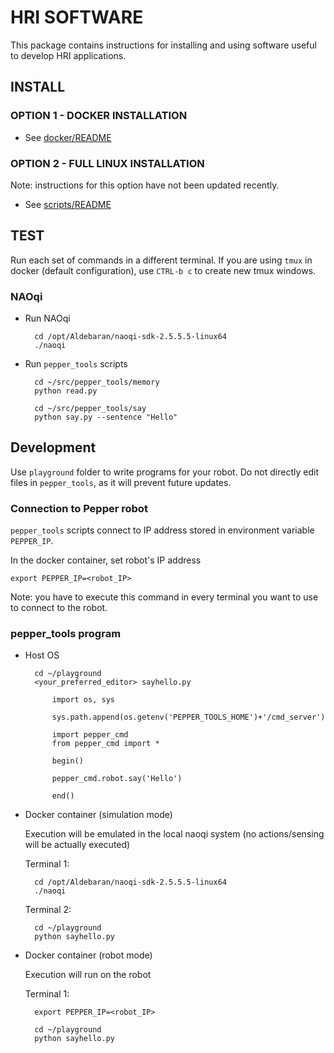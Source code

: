 # HRI SOFTWARE 

This package contains instructions for installing and using software useful to develop HRI applications.

## INSTALL 

### OPTION 1 - DOCKER INSTALLATION 

* See [docker/README](docker/README.md)


### OPTION 2 - FULL LINUX INSTALLATION 

Note: instructions for this option have not been updated recently.

* See [scripts/README](scripts/README.md)



## TEST

Run each set of commands in a different terminal.
If you are using `tmux` in docker (default configuration), 
use `CTRL-b c` to create new tmux windows.

### NAOqi

* Run NAOqi

        cd /opt/Aldebaran/naoqi-sdk-2.5.5.5-linux64
        ./naoqi

* Run `pepper_tools` scripts

        cd ~/src/pepper_tools/memory
        python read.py

        cd ~/src/pepper_tools/say
        python say.py --sentence "Hello"




## Development

Use `playground` folder to write programs for your robot. Do not directly edit files in `pepper_tools`, as it will prevent future updates.


### Connection to Pepper robot

`pepper_tools` scripts connect to IP address stored in environment variable `PEPPER_IP`.

In the docker container, set robot's IP address

    export PEPPER_IP=<robot_IP>

Note: you have to execute this command in every terminal you want to use to connect to the robot.



### pepper_tools program

* Host OS

        cd ~/playground
        <your_preferred_editor> sayhello.py

            import os, sys

            sys.path.append(os.getenv('PEPPER_TOOLS_HOME')+'/cmd_server')

            import pepper_cmd
            from pepper_cmd import *

            begin()

            pepper_cmd.robot.say('Hello')

            end()


* Docker container (simulation mode)

    Execution will be emulated in the local naoqi system (no actions/sensing will be actually executed)

    Terminal 1:

        cd /opt/Aldebaran/naoqi-sdk-2.5.5.5-linux64
        ./naoqi

    Terminal 2:

        cd ~/playground
        python sayhello.py



* Docker container (robot mode)

    Execution will run on the robot

    Terminal 1:

        export PEPPER_IP=<robot_IP>

        cd ~/playground
        python sayhello.py


